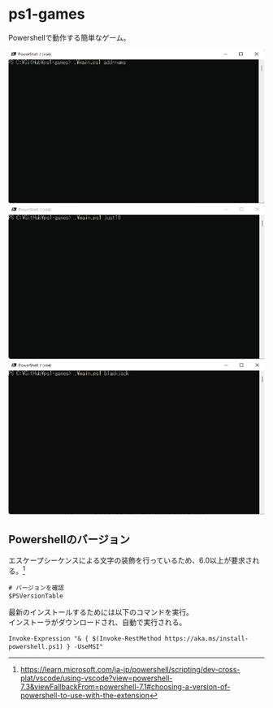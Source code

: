 # ps1-games

Powershellで動作する簡単なゲーム。  

![add-nums](./docs/img/add-nums.gif)  
![just10](./docs/img/just10.gif)  
![blackjack](./docs/img/blackjack.gif)  

## Powershellのバージョン

エスケープシーケンスによる文字の装飾を行っているため、6.0以上が要求される。[^1]

[^1]: https://learn.microsoft.com/ja-jp/powershell/scripting/dev-cross-plat/vscode/using-vscode?view=powershell-7.3&viewFallbackFrom=powershell-7.1#choosing-a-version-of-powershell-to-use-with-the-extension

```shell
# バージョンを確認
$PSVersionTable
```

最新のインストールするためには以下のコマンドを実行。  
インストーラがダウンロードされ、自動で実行される。  

```shell
Invoke-Expression "& { $(Invoke-RestMethod https://aka.ms/install-powershell.ps1) } -UseMSI"
```

<!--
## Gitコミット

```shell
git init
git rebase -i --root --committer-date-is-author-date

git log --pretty=fuller
```
-->
